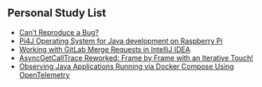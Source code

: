 ## Personal Study List
<!-- BLOG-POST-LIST:START -->
- [Can’t Reproduce a Bug?](https://foojay.io/today/cant-reproduce-a-bug/)
- [Pi4J Operating System for Java development on Raspberry Pi](https://foojay.io/today/pi4j-operating-system-for-java-development-on-raspberry-pi/)
- [Working with GitLab Merge Requests in IntelliJ IDEA](https://foojay.io/today/working-with-gitlab-merge-requests-in-intellij-idea/)
- [AsyncGetCallTrace Reworked: Frame by Frame with an Iterative Touch!](https://foojay.io/today/asyncgetcalltrace-reworked-frame-by-frame-with-an-iterative-touch/)
- [Observing Java Applications Running via Docker Compose Using OpenTelemetry](https://foojay.io/today/observing-java-applications-running-via-docker-compose-using-opentelemetry/)
<!-- BLOG-POST-LIST:END -->  
